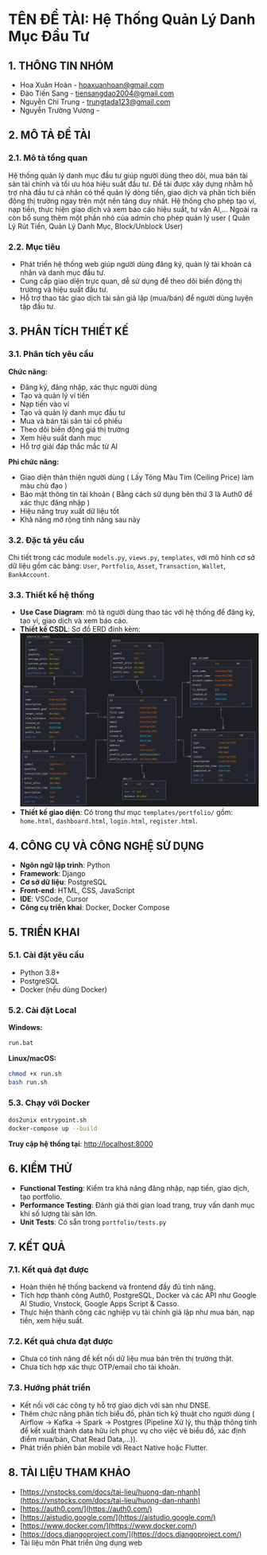 # TÊN ĐỀ TÀI: Hệ Thống Quản Lý Danh Mục Đầu Tư

## 1. THÔNG TIN NHÓM

- Hoa Xuân Hoàn - hoaxuanhoan@gmail.com  
- Đào Tiến Sang - tiensangdao2004@gmail.com  
- Nguyễn Chí Trung - trungtada123@gmail.com  
- Nguyễn Trường Vương - 

## 2. MÔ TẢ ĐỀ TÀI

### 2.1. Mô tả tổng quan

Hệ thống quản lý danh mục đầu tư giúp người dùng theo dõi, mua bán tài sản tài chính và tối ưu hóa hiệu suất đầu tư. Đề tài được xây dựng nhằm hỗ trợ nhà đầu tư cá nhân có thể quản lý dòng tiền, giao dịch và phân tích biến động thị trường ngay trên một nền tảng duy nhất. Hệ thống cho phép tạo ví, nạp tiền, thực hiện giao dịch và xem báo cáo hiệu suất, tư vấn AI,... Ngoài ra còn bổ sung thêm một phần nhỏ của admin cho phép quản lý user ( Quản Lý Rút Tiền, Quản Lý Danh Mục, Block/Unblock User)

### 2.2. Mục tiêu

- Phát triển hệ thống web giúp người dùng đăng ký, quản lý tài khoản cá nhân và danh mục đầu tư.  
- Cung cấp giao diện trực quan, dễ sử dụng để theo dõi biến động thị trường và hiệu suất đầu tư.  
- Hỗ trợ thao tác giao dịch tài sản giả lập (mua/bán) để người dùng luyện tập đầu tư.  

## 3. PHÂN TÍCH THIẾT KẾ

### 3.1. Phân tích yêu cầu

**Chức năng:**

- Đăng ký, đăng nhập, xác thực người dùng  
- Tạo và quản lý ví tiền  
- Nạp tiền vào ví  
- Tạo và quản lý danh mục đầu tư  
- Mua và bán tài sản tài cổ phiếu 
- Theo dõi biến động giá thị trường  
- Xem hiệu suất danh mục  
- Hỗ trợ giải đáp thắc mắc từ AI

**Phi chức năng:**

- Giao diện thân thiện người dùng  ( Lấy Tông Màu Tím (Ceiling Price) làm màu chủ đạo )
- Bảo mật thông tin tài khoản  ( Bằng cách sử dụng bên thứ 3 là Auth0 để xác thực đăng nhập )
- Hiệu năng truy xuất dữ liệu tốt 
- Khả năng mở rộng tính năng sau này 

### 3.2. Đặc tả yêu cầu

Chi tiết trong các module `models.py`, `views.py`, `templates`, với mô hình cơ sở dữ liệu gồm các bảng: `User`, `Portfolio`, `Asset`, `Transaction`, `Wallet`, `BankAccount`.

### 3.3. Thiết kế hệ thống

- **Use Case Diagram**: mô tả người dùng thao tác với hệ thống để đăng ký, tạo ví, giao dịch và xem báo cáo.  
- **Thiết kế CSDL**: Sơ đồ ERD đính kèm:  
  ![alt text](erd.png)  
- **Thiết kế giao diện**: Có trong thư mục `templates/portfolio/` gồm: `home.html`, `dashboard.html`, `login.html`, `register.html`.

## 4. CÔNG CỤ VÀ CÔNG NGHỆ SỬ DỤNG

- **Ngôn ngữ lập trình**: Python
- **Framework**: Django  
- **Cơ sở dữ liệu**: PostgreSQL  
- **Front-end**: HTML, CSS, JavaScript  
- **IDE**: VSCode, Cursor 
- **Công cụ triển khai**: Docker, Docker Compose  

## 5. TRIỂN KHAI

### 5.1. Cài đặt yêu cầu

- Python 3.8+
- PostgreSQL
- Docker (nếu dùng Docker)

### 5.2. Cài đặt Local

**Windows:**

```bash
run.bat
````

**Linux/macOS:**

```bash
chmod +x run.sh
bash run.sh
```

### 5.3. Chạy với Docker

```bash
dos2unix entrypoint.sh
docker-compose up --build
```

**Truy cập hệ thống tại**: [http://localhost:8000](http://localhost:8000)

## 6. KIỂM THỬ

* **Functional Testing**: Kiểm tra khả năng đăng nhập, nạp tiền, giao dịch, tạo portfolio.
* **Performance Testing**: Đánh giá thời gian load trang, truy vấn danh mục khi số lượng tài sản lớn.
* **Unit Tests**: Có sẵn trong `portfolio/tests.py`

## 7. KẾT QUẢ

### 7.1. Kết quả đạt được

* Hoàn thiện hệ thống backend và frontend đầy đủ tính năng.
* Tích hợp thành công Auth0, PostgreSQL, Docker và các API như Google AI Studio, Vnstock, Google Apps Script & Casso.
* Thực hiện thành công các nghiệp vụ tài chính giả lập như mua bán, nạp tiền, xem hiệu suất.

### 7.2. Kết quả chưa đạt được

* Chưa có tính năng để kết nối dữ liệu mua bán trên thị trường thật.
* Chưa tích hợp xác thực OTP/email cho tài khoản.

### 7.3. Hướng phát triển

* Kết nối với các công ty hỗ trợ giao dịch với sàn như DNSE.
* Thêm chức năng phân tích biểu đồ, phân tích kỹ thuật cho người dùng ( Airflow -> Kafka -> Spark -> Postgres (Pipeline Xử lý, thu thập thông tính để kết xuất thành data hữu ích phục vụ cho việc vẽ biểu đồ, xác định điểm mua/bán, Chat Read Data,...)).
* Phát triển phiên bản mobile với React Native hoặc Flutter.

## 8. TÀI LIỆU THAM KHẢO

* [https://vnstocks.com/docs/tai-lieu/huong-dan-nhanh](https://vnstocks.com/docs/tai-lieu/huong-dan-nhanh)
* [https://auth0.com/](https://auth0.com/)
* [https://aistudio.google.com/](https://aistudio.google.com/)
* [https://www.docker.com/](https://www.docker.com/)
* [https://docs.djangoproject.com/](https://docs.djangoproject.com/)
* Tài liệu môn Phát triển ứng dụng web